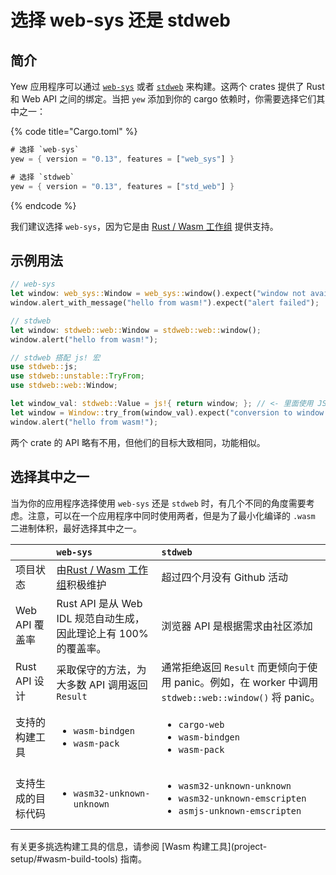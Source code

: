 # 选择 web-sys 还是 stdweb

## 简介

Yew 应用程序可以通过 [`web-sys`](https://docs.rs/web-sys) 或者 [`stdweb`](https://docs.rs/stdweb) 来构建。这两个 crates 提供了 Rust 和 Web API 之间的绑定。当把 `yew` 添加到你的 cargo 依赖时，你需要选择它们其中之一：

{% code title="Cargo.toml" %}
```rust
# 选择 `web-sys`
yew = { version = "0.13", features = ["web_sys"] }

# 选择 `stdweb`
yew = { version = "0.13", features = ["std_web"] }
```
{% endcode %}

我们建议选择 `web-sys`，因为它是由 [Rust / Wasm 工作组](https://rustwasm.github.io/) 提供支持。

## 示例用法

```rust
// web-sys
let window: web_sys::Window = web_sys::window().expect("window not available");
window.alert_with_message("hello from wasm!").expect("alert failed");

// stdweb
let window: stdweb::web::Window = stdweb::web::window();
window.alert("hello from wasm!");

// stdweb 搭配 js! 宏
use stdweb::js;
use stdweb::unstable::TryFrom;
use stdweb::web::Window;

let window_val: stdweb::Value = js!{ return window; }; // <- 里面使用 JS 语法
let window = Window::try_from(window_val).expect("conversion to window failed");
window.alert("hello from wasm!");
```

两个 crate 的 API 略有不用，但他们的目标大致相同，功能相似。

## 选择其中之一

当为你的应用程序选择使用 `web-sys` 还是 `stdweb` 时，有几个不同的角度需要考虑。注意，可以在一个应用程序中同时使用两者，但是为了最小化编译的 `.wasm` 二进制体积，最好选择其中之一。

<table>
  <thead>
    <tr>
      <th style="text-align:left"></th>
      <th style="text-align:left"><code>web-sys</code>
      </th>
      <th style="text-align:left"><code>stdweb</code>
      </th>
    </tr>
  </thead>
  <tbody>
    <tr>
      <td style="text-align:left">&#x9879;&#x76EE;&#x72B6;&#x6001;</td>
      <td style="text-align:left">&#x7531;<a href="https://rustwasm.github.io/">Rust / Wasm &#x5DE5;&#x4F5C;&#x7EC4;</a>&#x79EF;&#x6781;&#x7EF4;&#x62A4;</td>
      <td
      style="text-align:left">&#x8D85;&#x8FC7;&#x56DB;&#x4E2A;&#x6708;&#x6CA1;&#x6709; Github &#x6D3B;&#x52A8;</td>
    </tr>
    <tr>
      <td style="text-align:left">Web API &#x8986;&#x76D6;&#x7387;</td>
      <td style="text-align:left">Rust API &#x662F;&#x4ECE; Web IDL &#x89C4;&#x8303;&#x81EA;&#x52A8;&#x751F;&#x6210;&#xFF0C;&#x56E0;&#x6B64;&#x7406;&#x8BBA;&#x4E0A;&#x6709;
        100% &#x7684;&#x8986;&#x76D6;&#x7387;&#x3002;</td>
      <td style="text-align:left">&#x6D4F;&#x89C8;&#x5668; API &#x662F;&#x6839;&#x636E;&#x9700;&#x6C42;&#x7531;&#x793E;&#x533A;&#x6DFB;&#x52A0;</td>
    </tr>
    <tr>
      <td style="text-align:left">Rust API &#x8BBE;&#x8BA1;</td>
      <td style="text-align:left">&#x91C7;&#x53D6;&#x4FDD;&#x5B88;&#x7684;&#x65B9;&#x6CD5;&#xFF0C;&#x4E3A;&#x5927;&#x591A;&#x6570;
        API &#x8C03;&#x7528;&#x8FD4;&#x56DE; <code>Result</code>
      </td>
      <td style="text-align:left">&#x901A;&#x5E38;&#x62D2;&#x7EDD;&#x8FD4;&#x56DE; <code>Result</code> &#x800C;&#x66F4;&#x503E;&#x5411;&#x4E8E;&#x4F7F;&#x7528;
        panic&#x3002;&#x4F8B;&#x5982;&#xFF0C;&#x5728; worker &#x4E2D;&#x8C03;&#x7528; <code>stdweb::web::window()</code> &#x5C06;
        panic&#x3002;</td>
    </tr>
    <tr>
      <td style="text-align:left">&#x652F;&#x6301;&#x7684;&#x6784;&#x5EFA;&#x5DE5;&#x5177;</td>
      <td style="text-align:left">
        <ul>
          <li><code>wasm-bindgen</code>
          </li>
          <li><code>wasm-pack</code>
          </li>
        </ul>
      </td>
      <td style="text-align:left">
        <ul>
          <li><code>cargo-web</code>
          </li>
          <li><code>wasm-bindgen</code>
          </li>
          <li><code>wasm-pack</code>
          </li>
        </ul>
      </td>
    </tr>
    <tr>
      <td style="text-align:left">&#x652F;&#x6301;&#x751F;&#x6210;&#x7684;&#x76EE;&#x6807;&#x4EE3;&#x7801;</td>
      <td
      style="text-align:left">
        <ul>
          <li><code>wasm32-unknown-unknown</code>
          </li>
        </ul>
        </td>
        <td style="text-align:left">
          <ul>
            <li><code>wasm32-unknown-unknown</code>
            </li>
            <li><code>wasm32-unknown-emscripten</code>
            </li>
            <li><code>asmjs-unknown-emscripten</code>
            </li>
          </ul>
        </td>
    </tr>
  </tbody>
</table>有关更多挑选构建工具的信息，请参阅 [Wasm 构建工具](project-setup/#wasm-build-tools) 指南。


